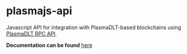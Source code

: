 

# plasmajs-api

Javascript API for integration with PlasmaDLT-based blockchains using [PlasmaDLT RPC API](https://developer.plasmapay.com/chain.html).

**Documentation can be found** [here](http://github.com/plasmadlt/plasmajs)
